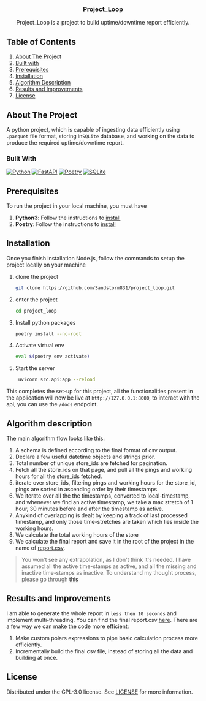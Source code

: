 <div align="center">
<h3 align="center">Project_Loop</h3>

  <p align="center">
    Project_Loop is a project to build uptime/downtime report efficiently.
    <br />
  </p>
</div>

<!-- TABLE OF CONTENTS -->

## Table of Contents

  <ol>
    <li><a href="#about-the-project">About The Project</a></li>
    <li><a href="#built-with">Built with</a></li>
    <li><a href="#prerequisites">Prerequisites</a></li>
    <li><a href="#installation">Installation</a></li>
    <li><a href="#algorithm-description">Algorithm Description</a></li>
    <li><a href="#results-and-improvements">Results and Improvements</a></li>
    <li><a href="#license">License</a></li>
  </ol>

<!-- ABOUT THE PROJECT -->

## About The Project
A python project, which is capable of ingesting data efficiently using `.parquet` file format, storing in`SQLite` database, and working on the data to produce the required uptime/downtime report.

### Built With


[![Python][Python]][Python-url]
[![FastAPI][FastAPI]][FastAPI-url]
[![Poetry][Poetry]][Poetry-url]
[![SQLite][SQLite]][SQLite-url]


## Prerequisites

To run the project in your local machine, you must have

1. **Python3**: Follow the instructions to [install](https://www.python.org/downloads/)
2. **Poetry**: Follow the instructions to [install](https://python-poetry.org/docs/#installation)

## Installation

Once you finish installation Node.js, follow the commands to setup the project locally on your machine

1. clone the project
   ```sh
   git clone https://github.com/Sandstorm831/project_loop.git
   ```
2. enter the project
   ```sh
   cd project_loop
   ```
3. Install python packages
   ```sh
   poetry install --no-root
   ```

4. Activate virtual env

   ```sh
   eval $(poetry env activate) 
   ```

5. Start the server
   ```sh
    uvicorn src.api:app --reload
   ```
This completes the set-up for this project, all the functionalities present in the application will now be live at `http://127.0.0.1:8000`, to interact with the api, you can use the `/docs` endpoint.

<!-- LICENSE -->

## Algorithm description
The main algorithm flow looks like this: 
1. A schema is defined according to the final format of csv output.
2. Declare a few useful datetime objects and strings prior.
3. Total number of unique store_ids are fetched for pagination.
4. Fetch all the store_ids on that page, and pull all the pings and working hours for all the store_ids fetched.
5. iterate over store_ids, filtering pings and working hours for the store_id, pings are sorted in ascending order by their timestamps.
6. We iterate over all the the timestamps, converted to local-timestamp, and whenever we find an active timestamp, we take a max stretch of 1 hour, 30 minutes before and after the timestamp as active.
7. Anykind of overlapping is dealt by keeping a track of last processed timestamp, and only those time-stretches are taken which lies inside the working hours.
8. We calculate the total working hours of the store
9. We calculate the final report and save it in the root of the project in the name of [report.csv](https://github.com/Sandstorm831/project_loop/blob/master/report.csv).


> You won't see any extrapolation, as I don't think it's needed. I have assumed all the active time-stamps as active, and all the missing and inactive time-stamps as inactive. To understand my thought process, please go through [this](https://github.com/Sandstorm831/project_loop/blob/master/info.txt)

## Results and Improvements
I am able to generate the whole report in `less then 10 seconds` and implement multi-threading. You can find the final report.csv [here](https://github.com/Sandstorm831/project_loop/blob/master/report.csv). There are a few way we can make the code more efficient: 
1. Make custom polars expressions to pipe basic calculation process more efficiently.
2. Incrementally build the final csv file, instead of storing all the data and building at once.

## License

Distributed under the GPL-3.0 license. See [LICENSE](./LICENSE) for more information.


[Python]: https://img.shields.io/badge/python-3670A0?style=for-the-badge&logo=python&logoColor=ffdd54
[Python-url]: https://www.python.org/
[FastAPI]: https://img.shields.io/badge/FastAPI-005571?style=for-the-badge&logo=fastapi
[FastAPI-url]: https://fastapi.tiangolo.com/
[Poetry]: https://img.shields.io/badge/Poetry-%233B82F6.svg?style=for-the-badge&logo=poetry&logoColor=0B3D8D
[Poetry-url]: https://python-poetry.org/
[SQLite]: https://img.shields.io/badge/sqlite-%2307405e.svg?style=for-the-badge&logo=sqlite&logoColor=white
[SQLite-url]: https://www.sqlite.org/